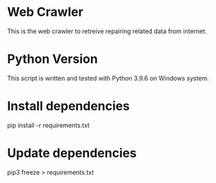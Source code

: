 # Web Crawler
This is the web crawler to retreive repairing related data from internet.

# Python Version
This script is written and tested with Python 3.9.6 on Windows system.

# Install dependencies
pip install -r requirements.txt

# Update dependencies
pip3 freeze > requirements.txt
